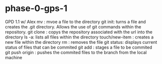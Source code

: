 # phase-0-gps-1
GPD 1.1 w/ Alex
mv <file name> <file directory>: mvoe a file to the directory
git init: turns a file and creates the .git directory. Allows the use of git commands within the repository.
git clone <url>: copys the repository associated with the url into the directory
ls -a: lists all files within the directory
touch/new-item <file>: creates a new file within the directory
rm <file name>: removes the  file
git status: displays current status of files that can be commited
git add <file name>: stages a file to be commited
git push origin <branch name>: pushes the commited files to the branch from the local machine
